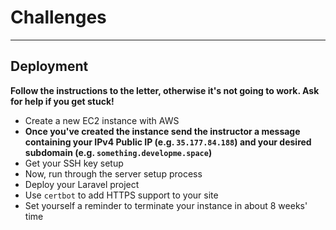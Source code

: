 # Challenges

---

## Deployment

**Follow the instructions to the letter, otherwise it's not going to work. Ask for help if you get stuck!**

- Create a new EC2 instance with AWS
- **Once you've created the instance send the instructor a message containing your IPv4 Public IP (e.g. `35.177.84.188`) and your desired subdomain (e.g. `something.developme.space`)**
- Get your SSH key setup
- Now, run through the server setup process
- Deploy your Laravel project
- Use `certbot` to add HTTPS support to your site
- Set yourself a reminder to terminate your instance in about 8 weeks' time
